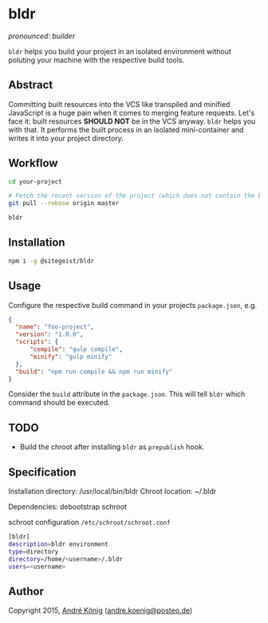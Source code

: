 # bldr

_pronounced: builder_

`bldr` helps you build your project in an isolated environment without poluting your machine with the respective build tools.

## Abstract

Committing built resources into the VCS like transpiled and minified JavaScript is a huge pain when it comes to merging feature requests. Let's face it: built resources **SHOULD NOT** be in the VCS anyway. `bldr` helps you with that. It performs the built process in an isolated mini-container and writes it into your project directory.

## Workflow

```sh
cd your-project

# Fetch the recent version of the project (which does not contain the built files)
git pull --rebase origin master

bldr
```

## Installation

```sh
npm i -g @sitegeist/bldr
```

## Usage

Configure the respective build command in your projects `package.json`, e.g.

```json
{
  "name": "foo-project",
  "version": "1.0.0",
  "scripts": {
      "compile": "gulp compile",
      "minify": "gulp minify"
  },
  "build": "npm run compile && npm run minify"
}
```

Consider the `build` attribute in the `package.json`. This will tell `bldr` which command should be executed.

## TODO

  * Build the chroot after installing `bldr` as `prepublish` hook.

## Specification

Installation directory: /usr/local/bin/bldr
Chroot location: ~/.bldr

Dependencies: debootstrap schroot

schroot configuration `/etc/schroot/schroot.conf`

```sh
[bldr]
description=bldr environment
type=directory
directory=/home/<username>/.bldr
users=<username>
```

## Author

Copyright 2015, [André König](http://andrekoenig.info) (andre.koenig@posteo.de)
